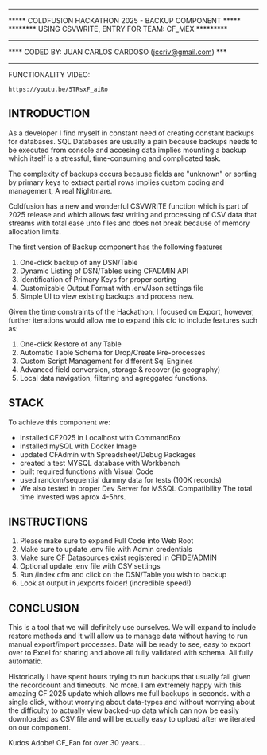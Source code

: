 *********************************************************
***** COLDFUSION HACKATHON 2025 - BACKUP COMPONENT  *****
******** USING CSVWRITE, ENTRY FOR TEAM: CF_MEX *********
*********************************************************
**** CODED BY: JUAN CARLOS CARDOSO (jccriv@gmail.com) ***
*********************************************************

FUNCTIONALITY VIDEO:

    https://youtu.be/5TRsxF_aiRo


INTRODUCTION
------------

As a developer I find myself in constant need of creating
constant backups for databases. SQL Databases are usually
a pain because backups needs to be executed from console
and accesing data implies mounting a backup which itself
is a stressful, time-consuming and complicated task.

The complexity of backups occurs because fields are "unknown"
or sorting by primary keys to extract partial rows implies custom 
coding and management, A real Nightmare.

Coldfusion has a new and wonderful CSVWRITE function which is 
part of 2025 release and which allows fast writing and processing
of CSV data that streams with total ease unto files and does not
break because of memory allocation limits.

The first version of Backup component has the following features

1. One-click backup of any DSN/Table
2. Dynamic Listing of DSN/Tables using CFADMIN API
3. Identification of Primary Keys for proper sorting 
4. Customizable Output Format with .env/Json settings file
5. Simple UI to view existing backups and process new.

Given the time constraints of the Hackathon, I focused on Export,
however, further iterations would allow me to expand this cfc 
to include features such as:

1. One-click Restore of any Table
2. Automatic Table Schema for Drop/Create Pre-processes
3. Custom Script Management for different Sql Engines
4. Advanced field conversion, storage & recover (ie geography)
5. Local data navigation, filtering and agreggated functions.

STACK
-----

To achieve this component we:
- installed CF2025 in Localhost with CommandBox
- installed mySQL with Docker Image
- updated CFAdmin with Spreadsheet/Debug Packages
- created a test MYSQL database with Workbench
- built required functions with Visual Code 
- used random/sequential dummy data for tests (100K records)
- We also tested in proper Dev Server for MSSQL Compatibility
The total time invested was aprox 4-5hrs.

INSTRUCTIONS
------------

1) Please make sure to expand Full Code into Web Root
2) Make sure to update .env file with Admin credentials
3) Make sure CF Datasources exist registered in CFIDE/ADMIN 
4) Optional update .env file with CSV settings
5) Run /index.cfm and click on the DSN/Table you wish to backup
6) Look at output in /exports folder! (incredible speed!)


CONCLUSION
-----------

This is a tool that we will definitely use ourselves. We will
expand to include restore methods and it will allow us to manage
data without having to run manual export/import processes.
Data will be ready to see, easy to export over to Excel for sharing
and above all fully validated with schema. All fully automatic.

Historically I have spent hours trying to run backups that usually
fail given the recordcount and timeouts. No more. I am extremely happy
with this amazing CF 2025 update which allows me full backups in seconds.
with a single click, without worrying about data-types and without
worrying about the difficulty to actually view backed-up data which
can now be easily downloaded as CSV file and will be equally easy to 
upload after we iterated on our component.

Kudos Adobe! CF_Fan for over 30 years...

